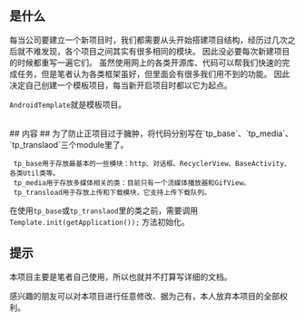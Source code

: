 
## 是什么 ##
  每当公司要建立一个新项目时，我们都需要从头开始搭建项目结构，经历过几次之后就不难发现，各个项目之间其实有很多相同的模块。
  因此没必要每次新建项目的时候都重写一遍它们。
  虽然使用网上的各类开源库、代码可以帮我们快速的完成任务，但是笔者认为各类框架虽好，但里面会有很多我们用不到的功能。
  因此决定自己创建一个模板项目，每当新开启项目时都以它为起点。

  `AndroidTemplate`就是模板项目。

<br>
## 内容 ##
  为了防止正项目过于臃肿，将代码分别写在`tp_base`、`tp_media`、`tp_translaod`三个module里了。

     tp_base用于存放最基本的一些模块：http、对话框、RecyclerView、BaseActivity、各类Util类等。
     tp_media用于存放多媒体相关的类：目前只有一个流媒体播放器和GifView。
     tp_transload用于存放上传和下载模块，它支持上传下载队列。

  在使用`tp_base`或`tp_translaod`里的类之前，需要调用 `Template.init(getApplication());` 方法初始化。
<br>
## 提示 ##
   本项目主要是笔者自己使用，所以也就并不打算写详细的文档。

   感兴趣的朋友可以对本项目进行任意修改、据为己有，本人放弃本项目的全部权利。